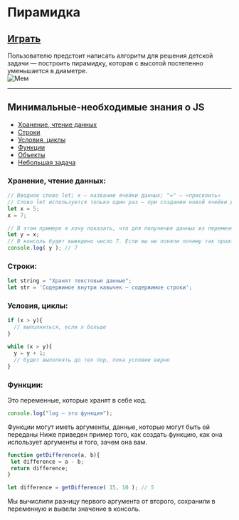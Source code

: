 # Пирамидка
## [Играть](https://zoodogood.github.io/piramide/)  
  

Пользователю предстоит написать алгоритм для решения детской задачи — построить пирамидку, которая с высотой постепенно уменьшается в диаметре.  
![Мем](https://media.discordapp.net/attachments/770349221634244639/897401681778733096/unknown.png)
  

***

## Минимальные-необходимые знания о JS
+ [Хранение, чтение данных](https://github.com/zoodogood/piramide/blob/main/README.md#%D1%85%D1%80%D0%B0%D0%BD%D0%B5%D0%BD%D0%B8%D0%B5-%D1%87%D1%82%D0%B5%D0%BD%D0%B8%D0%B5-%D0%B4%D0%B0%D0%BD%D0%BD%D1%8B%D1%85)
+ [Строки]()
+ [Условия, циклы]()
+ [Функции](https://github.com/zoodogood/piramide/blob/main/README.md#%D1%84%D1%83%D0%BD%D0%BA%D1%86%D0%B8%D0%B8)
+ [Объекты]()
+ [Небольшая задача]()
  
### Хранение, чтение данных:  
```js
// Вводное слово let; x — название ячейки данных; "=" — «присвоить»
// Слово let используется только один раз — при создании новой ячейки данных, правильнее говоря, переменной
let x = 5;
x = 7;

// В этом примере я хочу показать, что для получения данных из переменной достаточно указать её имя
let y = x;
// В консоль будет выведено число 7. Если вы не поняли почему так произошло, обратите внимание на последовательность действий
console.log( y ); // 7

```
  
### Строки:
```js
let string = "Хранят текстовые данные";
let str = 'Содержимое внутри кавычек — содержимое строки';

```
  
  
### Условия, циклы:
```js
if (x > y){
  // выполниться, если x больше
}

while (x > y){
  y = y + 1;
  // будет выполнять до тех пор, пока условие верно
}
```

  

### Функции:  
Это переменные, которые хранят в себе код.    
```js
console.log("log — это функция");
```
Функции могут иметь аргументы, данные, которые могут быть ей переданы
Ниже приведен пример того, как создать функцию, как она использует аргументы и того, зачем она вам.  
```js
function getDifference(a, b){
 let difference = a - b;
 return difference;
}

let difference = getDifference( 15, 10 ); // 5
```
Мы вычислили разницу первого аргумента от второго, сохранили в переменную и вывели значение в консоль.
